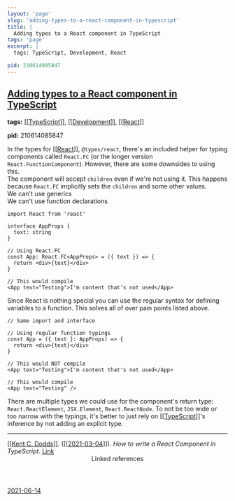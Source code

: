 ```yaml
---
layout: 'page'
slug: 'adding-types-to-a-react-component-in-typescript'
title: |
  Adding types to a React component in TypeScript
tags: 'page'
excerpt: |
  tags: TypeScript, Development, React

pid: 210614085847
---
```


<h2 class="text-3xl font-semibold mb-4"><a class="rounded-sm focus:outline-none focus:ring-2 focus:ring-offset-2 dark:focus:ring-offset-gray-900 dark:focus:ring-pink-400 focus:ring-pink-700" href="/pages/adding-types-to-a-react-component-in-typescript">Adding types to a React component in TypeScript</a></h2>

<div class="space-y-3">
<div class="element-block"><div class="bg-gray-800 py-2 px-4 flex-1 rounded-sm"><strong>tags:</strong> <a class="text-teal-700 dark:text-teal-400 rounded-sm group focus:outline-none focus:ring-2 focus:ring-offset-2 dark:focus:ring-offset-gray-900 dark:focus:ring-pink-400 focus:ring-pink-700" href="/pages/typescript"><span class="text-gray-300 dark:text-gray-500 group-hover:text-teal-900">[[</span>TypeScript<span class="text-gray-300 dark:text-gray-500 group-hover:text-teal-900">]]</span></a>, <a class="text-teal-700 dark:text-teal-400 rounded-sm group focus:outline-none focus:ring-2 focus:ring-offset-2 dark:focus:ring-offset-gray-900 dark:focus:ring-pink-400 focus:ring-pink-700" href="/pages/development"><span class="text-gray-300 dark:text-gray-500 group-hover:text-teal-900">[[</span>Development<span class="text-gray-300 dark:text-gray-500 group-hover:text-teal-900">]]</span></a>, <a class="text-teal-700 dark:text-teal-400 rounded-sm group focus:outline-none focus:ring-2 focus:ring-offset-2 dark:focus:ring-offset-gray-900 dark:focus:ring-pink-400 focus:ring-pink-700" href="/pages/react"><span class="text-gray-300 dark:text-gray-500 group-hover:text-teal-900">[[</span>React<span class="text-gray-300 dark:text-gray-500 group-hover:text-teal-900">]]</span></a>

<strong>pid:</strong> 210614085847</div></div>

<div class="element-block ml-0"><div class="flex-1">In the types for <a class="text-teal-700 dark:text-teal-400 rounded-sm group focus:outline-none focus:ring-2 focus:ring-offset-2 dark:focus:ring-offset-gray-900 dark:focus:ring-pink-400 focus:ring-pink-700" href="/pages/react"><span class="text-gray-300 dark:text-gray-500 group-hover:text-teal-900">[[</span>React<span class="text-gray-300 dark:text-gray-500 group-hover:text-teal-900">]]</span></a>, <code>@types/react</code>, there's an included helper for typing components called <code>React.FC</code> (or the longer version <code>React.FunctionComponent</code>). However, there are some downsides to using this.</div></div>

<div class="element-block ml-4"><div class="flex-1">The component will accept <code>children</code> even if we're not using it. This happens because <code>React.FC</code> implicitly sets the <code>children</code> and some other values.</div></div>

<div class="element-block ml-4"><div class="flex-1">We can't use generics</div></div>

<div class="element-block ml-4"><div class="flex-1">We can't use function declarations</div></div>



<div class="element-block ml-0"><div class="flex-1">

```tsx
import React from 'react'
  
interface AppProps {
  text: string
}
  
// Using React.FC
const App: React.FC<AppProps> = ({ text }) => {
  return <div>{text}</div>
}
  
// This would compile
<App text="Testing">I'm content that's not used</App>
```

</div></div>

<div class="element-block ml-0"><div class="flex-1">Since React is nothing special you can use the regular syntax for defining variables to a function. This solves all of over pain points listed above.</div></div>

<div class="element-block ml-0"><div class="flex-1">

```tsx
// Same import and interface
  
// Using regular function typings
const App = ({ text }: AppProps) => {
  return <div>{text}</div>
}
  
// This would NOT compile
<App text="Testing">I'm content that's not used</App>
  
// This would compile
<App text="Testing" />
```

</div></div>

<div class="element-block ml-0"><div class="flex-1">There are multiple types we could use for the component's return type: <code>React.ReactElement</code>, <code>JSX.Element</code>, <code>React.ReactNode</code>. To not be too wide or too narrow with the typings, it's better to just rely on <a class="text-teal-700 dark:text-teal-400 rounded-sm group focus:outline-none focus:ring-2 focus:ring-offset-2 dark:focus:ring-offset-gray-900 dark:focus:ring-pink-400 focus:ring-pink-700" href="/pages/typescript"><span class="text-gray-300 dark:text-gray-500 group-hover:text-teal-900">[[</span>TypeScript<span class="text-gray-300 dark:text-gray-500 group-hover:text-teal-900">]]</span></a>'s inference by not adding an explicit type.</div></div>

<hr class="border-gray-700 !my-5" />

<div class="element-block ml-0"><div class="flex-1"><a class="text-teal-700 dark:text-teal-400 rounded-sm group focus:outline-none focus:ring-2 focus:ring-offset-2 dark:focus:ring-offset-gray-900 dark:focus:ring-pink-400 focus:ring-pink-700" href="/pages/kent-c.-dodds"><span class="text-gray-300 dark:text-gray-500 group-hover:text-teal-900">[[</span>Kent C. Dodds<span class="text-gray-300 dark:text-gray-500 group-hover:text-teal-900">]]</span></a>. (<a class="text-teal-700 dark:text-teal-400 rounded-sm group focus:outline-none focus:ring-2 focus:ring-offset-2 dark:focus:ring-offset-gray-900 dark:focus:ring-pink-400 focus:ring-pink-700" href="/journals/2021-03-04"><span class="text-gray-300 dark:text-gray-500 group-hover:text-teal-900">[[</span>2021-03-04<span class="text-gray-300 dark:text-gray-500 group-hover:text-teal-900">]]</span></a>). <em>How to write a React Component in TypeScript</em>. <a class="text-indigo-600 dark:text-indigo-400 rounded-sm focus:outline-none focus:ring-2 focus:ring-offset-2 dark:focus:ring-offset-gray-900 dark:focus:ring-pink-400 focus:ring-pink-700" href="https://kentcdodds.com/blog/how-to-write-a-react-component-in-typescript" target="_blank" rel="noopener noreferrer">Link</a></div></div>
</div>


<section class="mt-8 space-y-2">
<header class="text-gray-500 dark:text-gray-400">Linked references</header>
<a class="block bg-gray-100 dark:bg-gray-700 p-4 rounded text-teal-700 dark:text-teal-400 focus:outline-none focus:ring-2 focus:ring-offset-2 dark:focus:ring-offset-gray-900 focus:ring-teal-700 dark:focus:ring-teal-400 hover:ring-2 hover:ring-offset-2 dark:hover:ring-offset-gray-900 dark:hover:ring-teal-400 hover:ring-teal-700" href="/journals/2021-06-14">2021-06-14</a>
  </section>
